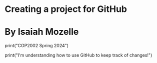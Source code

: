 # Creating a project for GitHub
# By Isaiah Mozelle

print("COP2002 Spring 2024")


print("I'm understanding how to use GitHub to keep track of changes!")

